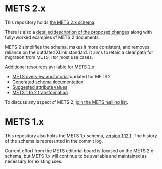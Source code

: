 # METS 2.x

This repository holds [the METS 2.x schema](https://github.com/mets/METS-schema/blob/main/v2/mets.xsd).

There is also a [detailed description of the proposed changes](https://github.com/mets/METS-schema/blob/main/METS2.md) along with fully-worked examples of METS 2 documents.

METS 2 simplifies the schema, makes it more consistent, and removes reliance on the outdated XLink standard. It aims to retain a clear path for migration from METS 1 for most use cases.

Additional resources available for METS 2.x:

* [METS overview and tutorial](https://github.com/mets/METS-board/blob/mets2/web%20documents/metsoverview.md) updated for METS 2
* [Generated schema documentation](https://mets.github.io/METS_v2_Docs/mets.html)
* [Suggested attribute values](https://github.com/mets/METS-schema/wiki/METS2-Suggested-Attribute-Values)
* [METS 1 to 2 transformation](https://github.com/mets/METS1to2)

To discuss any aspect of METS 2, [join the METS mailing list](https://www.loc.gov/standards/mets/mets-list-enter.html).

# METS 1.x

This repository also holds the METS 1.x schema, [version 1.12.1](https://github.com/mets/METS-schema/blob/main/mets.xsd). The history of the schema is represented in the commit log.

Current effort from the METS editorial board is focused on the METS 2.x schema, but METS 1.x will continue to be available and maintained as necessary for existing uses.

